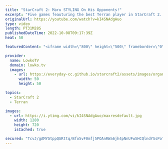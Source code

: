 ```yaml
---
title: "StarCraft 2: Maru STYLING On His Opponents!"
excerpt: "Five games feauturing the best Terran player in StarCraft 2. Maru in these games just can't stop cheesing, with the exception of the last one. In these SC2 games the South Korean Terran is going up against the Chinese players XY and Coffee.  Support my work on Patreon: https://www.patreon.com/lowkotv"
originalUrl: https://youtube.com/watch?v=kI4SNAdgAuo
type: video
length: PT31M28S
publishedDateTime: 2022-10-08T09:17:39Z
heat: 50

featuredContent: "<iframe width=\"800\" height=\"500\" frameborder=\"0\" src=\"https://www.youtube.com/embed/kI4SNAdgAuo\" allow=\"accelerometer; autoplay; encrypted-media; gyroscope; picture-in-picture\" allowfullscreen></iframe>"

provider:
  name: LowkoTV
  domain: lowko.tv
  images:
    - url: https://everyday-cc.github.io/starcraft2/assets/images/organizations/lowko.tv-50x50.jpg
      width: 50
      height: 50

topics:
  - StarCraft 2
  - Terran

images:
  - url: https://i.ytimg.com/vi/kI4SNAdgAuo/maxresdefault.jpg
    width: 1280
    height: 720
    isCached: true

secured: "TcvJ/gAMYGtppQGRttq/Bfo5vF0mfj5POAnRWa6jh4pNnUFwSHCQlndYSsPoTx++g2b5mlx4s76qdk6J5SBxzZopqCp/1ojoppw1dpqPh0cVlx72pOAD0xBTBSrgz9C/WZsHTZBeijNeFFu5swRy/Up59zTP6S2f8L83/Mwy13+BZ+PkwWfhsV6KmzdIOj3R7w+FyF78qr7j3L/CV2+owbfTvTdM4XalhsfmPoUzzJHFnsLYVorRWVMvru1Bkgh7XTnsIhAz2EJ6jA7S+4qnN/tPhL0UW6/EXVBsPyzfnqLFlnrBrTSoBIYqlp+NKYJ6pJhcb5ZM2QR0y9QhhnBgMSiKM3yEFL+5xh6YAj+oV9hEmu1KJwbRhbKISVYiQ+B1ncY1vrkMO2eTtFzRe/PbODemb+9yGt6JFlfzFnALisM=;KUizYgx81S6i9TINWT/NNQ=="
---
```


